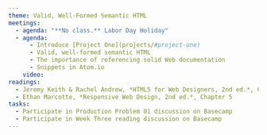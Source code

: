 ```yaml
---
theme: Valid, Well-Formed Semantic HTML
meetings:
  - agenda: "**No class.** Labor Day Holiday"
  - agenda:
      - Introduce [Project One](projects/#project-one)
      - Valid, well-formed semantic HTML
      - The importance of referencing solid Web documentation
      - Snippets in Atom.io
    video:
readings:
  - Jeremy Keith & Rachel Andrew, *HTML5 for Web Designers, 2nd ed.*, Chapters&nbsp;5-6
  - Ethan Marcotte, *Responsive Web Design, 2nd ed.*, Chapter 5
tasks:
  - Participate in Production Problem 01 discussion on Basecamp
  - Participate in Week Three reading discussion on Basecamp
---
```

